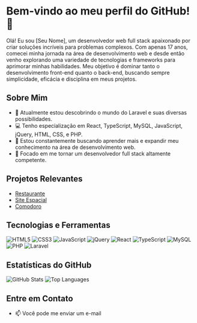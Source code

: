 # Bem-vindo ao meu perfil do GitHub! 👋

Olá! Eu sou [Seu Nome], um desenvolvedor web full stack apaixonado por criar soluções incríveis para problemas complexos. Com apenas 17 anos, comecei minha jornada na área de desenvolvimento web e desde então venho explorando uma variedade de tecnologias e frameworks para aprimorar minhas habilidades. Meu objetivo é dominar tanto o desenvolvimento front-end quanto o back-end, buscando sempre simplicidade, eficácia e disciplina em meus projetos.

## Sobre Mim

- 🌱 Atualmente estou descobrindo o mundo do Laravel e suas diversas possibilidades.
- 💻 Tenho especialização em React, TypeScript, MySQL, JavaScript, jQuery, HTML, CSS, e PHP.
- 🚀 Estou constantemente buscando aprender mais e expandir meu conhecimento na área de desenvolvimento web.
- 🎯 Focado em me tornar um desenvolvedor full stack altamente competente.

## Projetos Relevantes

- [Restaurante](https://github.com/Matheus1415/restaurante)
- [Site Espacial](https://github.com/Matheus1415/siteEspacial)
- [Comodoro](https://github.com/Matheus1415/Comodoro)

## Tecnologias e Ferramentas

![HTML5](https://img.shields.io/badge/HTML5-orange?style=for-the-badge&logo=html5&logoColor=white&labelColor=orange)
![CSS3](https://img.shields.io/badge/CSS3-5188FE?style=for-the-badge&logo=css3&logoColor=white&labelColor=5188FE)
![JavaScript](https://img.shields.io/badge/JavaScript-FFDC0B?style=for-the-badge&logo=javascript&logoColor=000&labelColor=FFDC0B)
![jQuery](https://img.shields.io/badge/jQuery-0769AD?style=for-the-badge&logo=jquery&logoColor=white&labelColor=0769AD)
![React](https://img.shields.io/badge/React-222?style=for-the-badge&logo=react&logoColor=61DBFB&labelColor=222)
![TypeScript](https://img.shields.io/badge/TypeScript-3276E6?style=for-the-badge&logo=typescript&logoColor=white&labelColor=3276E6)
![MySQL](https://img.shields.io/badge/MySQL-F29221?style=for-the-badge&logo=mysql&logoColor=white&labelColor=F29221)
![PHP](https://img.shields.io/badge/PHP-4F5B93?style=for-the-badge&logo=php&logoColor=white&labelColor=4F5B93)
![Laravel](https://img.shields.io/badge/Laravel-FF2D20?style=for-the-badge&logo=laravel&logoColor=white&labelColor=FF2D20)

## Estatísticas do GitHub

![GitHub Stats](https://github-readme-stats.vercel.app/api?username=SeuNome&count_private=true&show_icons=true&theme=github_dark&hide=contribs,issues)
![Top Languages](https://github-readme-stats.vercel.app/api/top-langs/?username=SeuNome&layout=compact&count_private=true&show_icons=true&theme=github_dark)

## Entre em Contato

- 📫 Você pode me enviar um e-mail
